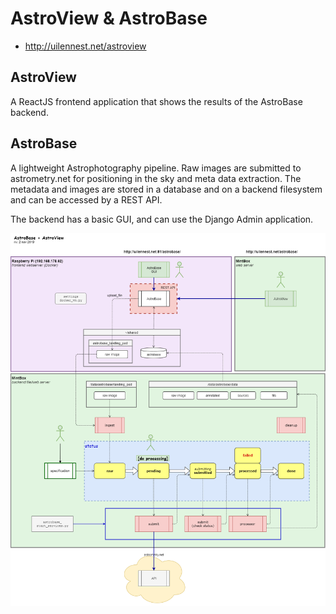 # AstroView & AstroBase

* http://uilennest.net/astroview

## AstroView
A ReactJS frontend application that shows the results of the AstroBase backend.

## AstroBase
A lightweight Astrophotography pipeline.
Raw images are submitted to astrometry.net for positioning in the sky and meta data extraction.
The metadata and images are stored in a database and on a backend filesystem and can be accessed by a REST API.

The backend has a basic GUI, and can use the Django Admin application.

<p align="center">
  <img src="https://github.com/nvermaas/astroview/blob/master/docs/AstroBase.png"/>
</p>
